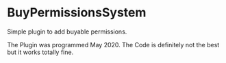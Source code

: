 # BuyPermissionsSystem

Simple plugin to add buyable permissions.

The Plugin was programmed May 2020. 
The Code is definitely not the best but it works totally fine.
